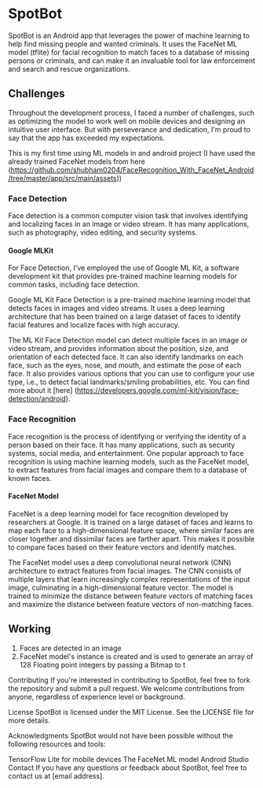 # SpotBot
SpotBot is an Android app that leverages the power of machine learning to help find missing people and wanted criminals. It uses the FaceNet ML model (tflite) for facial recognition to match faces to a database of missing persons or criminals, and can make it an invaluable tool for law enforcement and search and rescue organizations.

## Challenges
Throughout the development process, I faced a number of challenges, such as optimizing the model to work well on mobile devices and designing an intuitive user interface. But with perseverance and dedication, I'm proud to say that the app has exceeded my expectations.

This is my first time using ML models in and android project (I have used the already trained FaceNet models from here (https://github.com/shubham0204/FaceRecognition_With_FaceNet_Android/tree/master/app/src/main/assets))

### Face Detection
Face detection is a common computer vision task that involves identifying and localizing faces in an image or video stream. It has many applications, such as photography, video editing, and security systems. 

#### Google MLKit
For Face Detection, I've employed the use of Google ML Kit, a software development kit that provides pre-trained machine learning models for common tasks, including face detection.

Google ML Kit Face Detection is a pre-trained machine learning model that detects faces in images and video streams. It uses a deep learning architecture that has been trained on a large dataset of faces to identify facial features and localize faces with high accuracy.

The ML Kit Face Detection model can detect multiple faces in an image or video stream, and provides information about the position, size, and orientation of each detected face. It can also identify landmarks on each face, such as the eyes, nose, and mouth, and estimate the pose of each face. It also provides various options that you can use to configure your use type, i.e., to detect facial landmarks/smiling probabilities, etc.
 You can find more about it [here] (https://developers.google.com/ml-kit/vision/face-detection/android).

### Face Recognition
Face recognition is the process of identifying or verifying the identity of a person based on their face. It has many applications, such as security systems, social media, and entertainment. One popular approach to face recognition is using machine learning models, such as the FaceNet model, to extract features from facial images and compare them to a database of known faces.

#### FaceNet Model
FaceNet is a deep learning model for face recognition developed by researchers at Google. It is trained on a large dataset of faces and learns to map each face to a high-dimensional feature space, where similar faces are closer together and dissimilar faces are farther apart. This makes it possible to compare faces based on their feature vectors and identify matches.

The FaceNet model uses a deep convolutional neural network (CNN) architecture to extract features from facial images. The CNN consists of multiple layers that learn increasingly complex representations of the input image, culminating in a high-dimensional feature vector. The model is trained to minimize the distance between feature vectors of matching faces and maximize the distance between feature vectors of non-matching faces.

## Working
1. Faces are detected in an image
2. FaceNet model's instance is created and is used to generate an array of 128 Floating point integers by passing a Bitmap to t

Contributing
If you're interested in contributing to SpotBot, feel free to fork the repository and submit a pull request. We welcome contributions from anyone, regardless of experience level or background.

License
SpotBot is licensed under the MIT License. See the LICENSE file for more details.

Acknowledgments
SpotBot would not have been possible without the following resources and tools:

TensorFlow Lite for mobile devices
The FaceNet ML model
Android Studio
Contact
If you have any questions or feedback about SpotBot, feel free to contact us at [email address].

